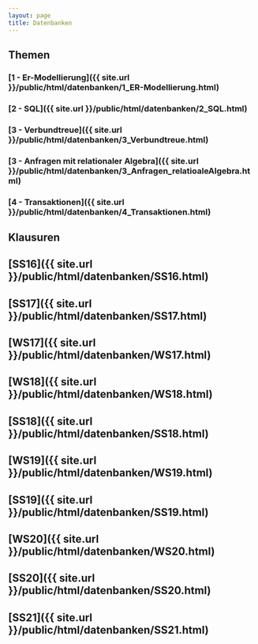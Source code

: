 ```yaml
---
layout: page
title: Datenbanken
---
```


## Themen
### [1 - Er-Modellierung]({{ site.url }}/public/html/datenbanken/1_ER-Modellierung.html)
### [2 - SQL]({{ site.url }}/public/html/datenbanken/2_SQL.html)
### [3 - Verbundtreue]({{ site.url }}/public/html/datenbanken/3_Verbundtreue.html)
### [3 - Anfragen mit relationaler Algebra]({{ site.url }}/public/html/datenbanken/3_Anfragen_relatioaleAlgebra.html)
### [4 - Transaktionen]({{ site.url }}/public/html/datenbanken/4_Transaktionen.html)

## Klausuren
## [SS16]({{ site.url }}/public/html/datenbanken/SS16.html)
## [SS17]({{ site.url }}/public/html/datenbanken/SS17.html)
## [WS17]({{ site.url }}/public/html/datenbanken/WS17.html)
## [WS18]({{ site.url }}/public/html/datenbanken/WS18.html)
## [SS18]({{ site.url }}/public/html/datenbanken/SS18.html)
## [WS19]({{ site.url }}/public/html/datenbanken/WS19.html)
## [SS19]({{ site.url }}/public/html/datenbanken/SS19.html)
## [WS20]({{ site.url }}/public/html/datenbanken/WS20.html)
## [SS20]({{ site.url }}/public/html/datenbanken/SS20.html)
## [SS21]({{ site.url }}/public/html/datenbanken/SS21.html)

